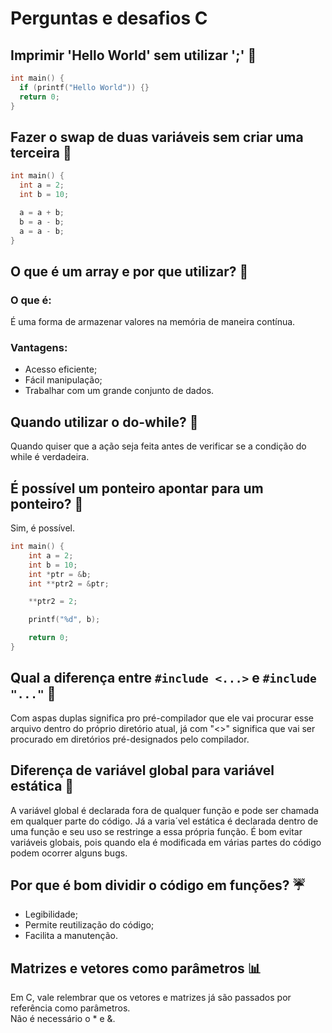 # Perguntas e desafios C

## Imprimir 'Hello World' sem utilizar ';' 🦋

```c
int main() {
  if (printf("Hello World")) {}
  return 0;
}
```

## Fazer o swap de duas variáveis sem criar uma terceira 🌹

```c
int main() {
  int a = 2;
  int b = 10;

  a = a + b;
  b = a - b;
  a = a - b;
}
```

## O que é um array e por que utilizar? 🌷

### O que é:
É uma forma de armazenar valores na memória de maneira contínua.

### Vantagens:
- Acesso eficiente;
- Fácil manipulação;
- Trabalhar com um grande conjunto de dados.

## Quando utilizar o do-while? 🐝
Quando quiser que a ação seja feita antes de verificar se a condição do while é verdadeira.

## É possível um ponteiro apontar para um ponteiro? 🐛
Sim, é possível.

```c
int main() {
    int a = 2;
    int b = 10;
    int *ptr = &b;
    int **ptr2 = &ptr;

    **ptr2 = 2;

    printf("%d", b);

    return 0;
}
```
## Qual a diferença entre `#include <...>` e `#include "..."` 🐢
Com aspas duplas significa pro pré-compilador que ele vai procurar esse arquivo dentro do próprio diretório atual,
já com "<>" significa que vai ser procurado em diretórios pré-designados pelo compilador.

## Diferença de variável global para variável estática 🎈
A variável global é declarada fora de qualquer função e pode ser chamada em qualquer parte do código. Já a varia´vel estática é declarada
dentro de uma função e seu uso se restringe a essa própria função.
É bom evitar variáveis globais, pois quando ela é modificada em várias partes do código podem ocorrer alguns bugs.

## Por que é bom dividir o código em funções? ☔
- Legibilidade;
- Permite reutilização do código;
- Facilita a manutenção.

## Matrizes e vetores como parâmetros 📊
Em C, vale relembrar que os vetores e matrizes já são passados por referência como parâmetros. <br> Não é necessário o * e &.
